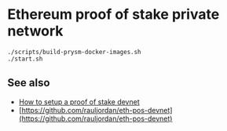 # Ethereum proof of stake private network

```
./scripts/build-prysm-docker-images.sh
./start.sh
```

## See also

- [How to setup a proof of stake devnet](https://rauljordan.com/2022/08/21/how-to-setup-a-proof-of-stake-devnet.html)
- [https://github.com/rauljordan/eth-pos-devnet](https://github.com/rauljordan/eth-pos-devnet)

